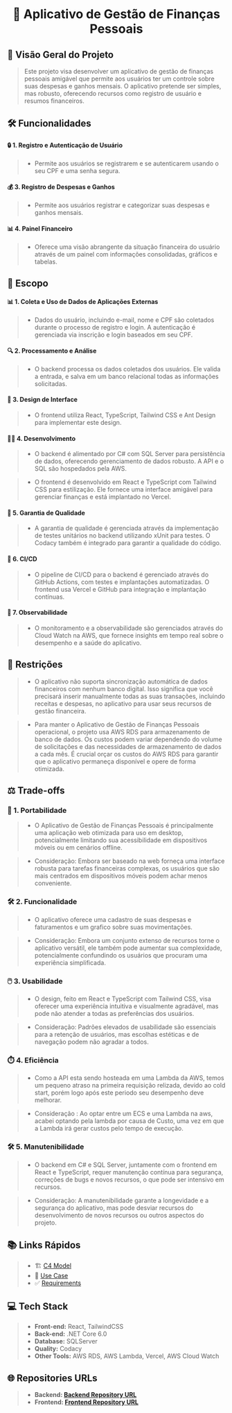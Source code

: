 <h1 align="center">🏦 Aplicativo de Gestão de Finanças Pessoais</h1>

## 📝 Visão Geral do Projeto
> Este projeto visa desenvolver um aplicativo de gestão de finanças pessoais amigável que permite aos usuários ter um controle sobre suas despesas e ganhos mensais. O aplicativo pretende ser simples, mas robusto, oferecendo recursos como registro de usuário e resumos financeiros.
## 🛠️ Funcionalidades

#### **🔒 1. Registro e Autenticação de Usuário**
>  - Permite aos usuários se registrarem e se autenticarem usando o seu CPF e uma senha segura.
#### **💰 3. Registro de Despesas e Ganhos**
>  - Permite aos usuários registrar e categorizar suas despesas e ganhos mensais.
#### **📊 4. Painel Financeiro**
>  - Oferece uma visão abrangente da situação financeira do usuário através de um painel com informações consolidadas, gráficos e tabelas.

## 🎯 Escopo

#### 📊 1.  Coleta e Uso de Dados de Aplicações Externas

> - Dados do usuário, incluindo e-mail, nome e CPF são coletados durante o processo de registro e login. A autenticação é gerenciada via inscrição e login baseados em seu CPF.

#### 🔍 2. Processamento e Análise
> - O backend processa os dados coletados dos usuários. Ele valida a entrada, e salva em um banco relacional todas as informações solicitadas.

#### 🎨 3. Design de Interface
> - O frontend utiliza React, TypeScript, Tailwind CSS e Ant Design para implementar este design.

#### 👨‍💻 4. Desenvolvimento
> - O backend é alimentado por C# com SQL Server para persistência de dados, oferecendo gerenciamento de dados robusto. A API e o SQL são hospedados pela AWS.

> - O frontend é desenvolvido em React e TypeScript com Tailwind CSS para estilização. Ele fornece uma interface amigável para gerenciar finanças e está implantado no Vercel.

#### 🧪 5. Garantia de Qualidade
> - A garantia de qualidade é gerenciada através da implementação de testes unitários no backend utilizando xUnit para testes. O Codacy também é integrado para garantir a qualidade do código.

#### 🔄 6. CI/CD
> - O pipeline de CI/CD para o backend é gerenciado através do GitHub Actions, com testes e implantações automatizadas. O frontend usa Vercel e GitHub para integração e implantação contínuas.

#### 👀 7. Observabilidade
> - O monitoramento e a observabilidade são gerenciados através do Cloud Watch na AWS, que fornece insights em tempo real sobre o desempenho e a saúde do aplicativo.

## 🚫 Restrições
> - O aplicativo não suporta sincronização automática de dados financeiros com nenhum banco digital. Isso significa que você precisará inserir manualmente todas as suas transações, incluindo receitas e despesas, no aplicativo para usar seus recursos de gestão financeira.

> - Para manter o Aplicativo de Gestão de Finanças Pessoais operacional, o projeto usa AWS RDS para armazenamento de banco de dados. Os custos podem variar dependendo do volume de solicitações e das necessidades de armazenamento de dados a cada mês. É crucial orçar os custos do AWS RDS para garantir que o aplicativo permaneça disponível e opere de forma otimizada.


## ⚖️ Trade-offs
### 📱 1. Portabilidade
> - O Aplicativo de Gestão de Finanças Pessoais é principalmente uma aplicação web otimizada para uso em desktop, potencialmente limitando sua acessibilidade em dispositivos móveis ou em cenários offline.

> - Consideração: Embora ser baseado na web forneça uma interface robusta para tarefas financeiras complexas, os usuários que são mais centrados em dispositivos móveis podem achar menos conveniente.

### 🛠️ 2. Funcionalidade
> - O aplicativo oferece uma cadastro de suas despesas e faturamentos e um grafico sobre suas movimentações.

> - Consideração: Embora um conjunto extenso de recursos torne o aplicativo versátil, ele também pode aumentar sua complexidade, potencialmente confundindo os usuários que procuram uma experiência simplificada.

### 🖱️ 3. Usabilidade
> - O design, feito em React e TypeScript com Tailwind CSS, visa oferecer uma experiência intuitiva e visualmente agradável, mas pode não atender a todas as preferências dos usuários.

> - Consideração: Padrões elevados de usabilidade são essenciais para a retenção de usuários, mas escolhas estéticas e de navegação podem não agradar a todos.

### ⏱️ 4. Eficiência
> - Como a API esta sendo hosteada em uma Lambda da AWS, temos um pequeno atraso na primeira requisição relizada, devido ao cold start, porém logo após este periodo seu desempenho deve melhorar.

> - Consideração : Ao optar entre um ECS e uma Lambda na aws, acabei optando pela lambda por causa de Custo, uma vez em que a Lambda irá gerar custos pelo tempo de execução. 

### 🛠️ 5. Manutenibilidade
> - O backend em C# e SQL Server, juntamente com o frontend em React e TypeScript, requer manutenção contínua para segurança, correções de bugs e novos recursos, o que pode ser intensivo em recursos.

> - Consideração: A manutenibilidade garante a longevidade e a segurança do aplicativo, mas pode desviar recursos do desenvolvimento de novos recursos ou outros aspectos do projeto.

## 📚 Links Rápidos
> - 🏗️ [C4 Model](/docs/C4Model/c4-models.md)
> - 🎯 [Use Case](/docs/UseCases/use-cases.md)
> - ✅ [Requirements](/docs/Requirements/requirements.md)

## 💻 Tech Stack
> - **Front-end:** React, TailwindCSS
> - **Back-end:** .NET Core 6.0
> - **Database:** SQLServer
> - **Quality:** Codacy
> - **Other Tools:** AWS RDS, AWS Lambda, Vercel, AWS Cloud Watch

## 🌐 Repositories URLs
> - **Backend: [Backend Repository URL](https://github.com/VitorRoecker/expense-control-portfolio-backend)**
> - **Frontend: [Frontend Repository URL](https://github.com/VitorRoecker/expense-control-portfolio-frontend)**
